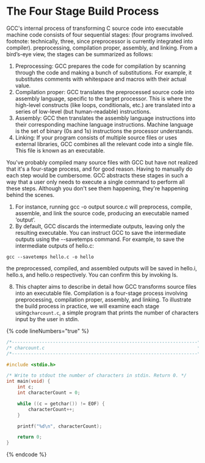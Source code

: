 # The Four Stage Build Process

GCC's internal process of transforming C source code into executable machine code consists of four sequential stages: (four programs involved. footnote: technically, three, since preprocessor is currently integrated into compiler). preprocessing, compilation proper, assembly, and linking.  From a bird’s-eye view, the stages can be summarized as follows:&#x20;

1. Preprocessing: GCC prepares the code for compilation by scanning through the code and making a bunch of substitutions. For example, it substitutes comments with whitespace and macros with their actual value.
2. Compilation proper: GCC translates the preprocessed source code into assembly language, specific to the target processor. This is where the high-level constructs (like loops, conditionals, etc.) are translated into a series of low-level (but human-readable) instructions.&#x20;
3. Assembly: GCC then translates the assembly language instructions into their corresponding machine language instructions. Machine language is the set of binary (0s and 1s) instructions the processor understands.&#x20;
4. Linking: If your program consists of multiple source files or uses external libraries, GCC combines all the relevant code into a single file. This file is known as an executable.&#x20;

You've probably compiled many source files with GCC but have not realized that it's a four-stage process, and for good reason. Having to manually do each step would be cumbersome. GCC abstracts these stages in such a way that a user only needs to execute a single command to perform all these steps. Although you don't see them happening, they're happening behind the scenes.&#x20;

1. &#x20;For instance, running gcc -o output source.c will preprocess, compile, assemble, and link the source code, producing an executable named ‘output’.
2. By default, GCC discards the intermediate outputs, leaving only the resulting executable.  You can instruct GCC to save the intermediate outputs using the --savetemps command. For example, to save the intermediate outputs of hello.c:&#x20;

```
gcc --savetemps hello.c -o hello
```

the preprocessed, compiled, and assembled outputs will be saved in hello.i, hello.s, and hello.o respectively. You can confirm this by invoking ls.

8. This chapter aims to describe in detail how GCC transforms source files into an executable file. Compilation is a four-stage process involving preprocessing, compilation proper, assembly, and linking. To illustrate the build process in practice, we will examine each stage using`charcount.c`, a simple program that prints the number of characters input by the user in stdin. &#x20;

{% code lineNumbers="true" %}
```c
/*--------------------------------------------------------------------*/
/* charcount.c                                                        */
/*--------------------------------------------------------------------*/

#include <stdio.h>

/* Write to stdout the number of characters in stdin. Return 0. */
int main(void) {
    int c;
    int characterCount = 0;

    while ((c = getchar()) != EOF) {
        characterCount++;
    }   

    printf("%d\n", characterCount);

    return 0;
}

```
{% endcode %}





